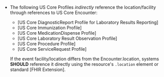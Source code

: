 * The following US Core Profiles *indirectly* reference the location/facility through references to US Core Encounter:
    - [US Core DiagnosticReport Profile for Laboratory Results Reporting]
    - [US Core Immunization Profile]
    - [US Core MedicationDispense Profile]
    - [US Core Laboratory Result Observation Profile]
    - [US Core Procedure Profile]
    - [US Core ServiceRequest Profile]

  If the event facility/location differs from the Encounter.location, systems **SHOULD** reference it directly using the resource's `.location` element or standard [FHIR Extension].